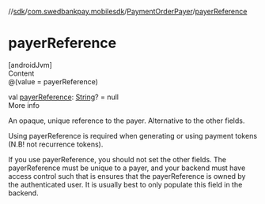 //[sdk](../../../index.md)/[com.swedbankpay.mobilesdk](../index.md)/[PaymentOrderPayer](index.md)/[payerReference](payer-reference.md)



# payerReference  
[androidJvm]  
Content  
@(value = payerReference)  
  
val [payerReference](payer-reference.md): [String](https://kotlinlang.org/api/latest/jvm/stdlib/kotlin/-string/index.html)? = null  
More info  


An opaque, unique reference to the payer. Alternative to the other fields.



Using payerReference is required when generating or using payment tokens (N.B! not recurrence tokens).



If you use payerReference, you should not set the other fields. The payerReference must be unique to a payer, and your backend must have access control such that is ensures that the payerReference is owned by the authenticated user. It is usually best to only populate this field in the backend.

  



